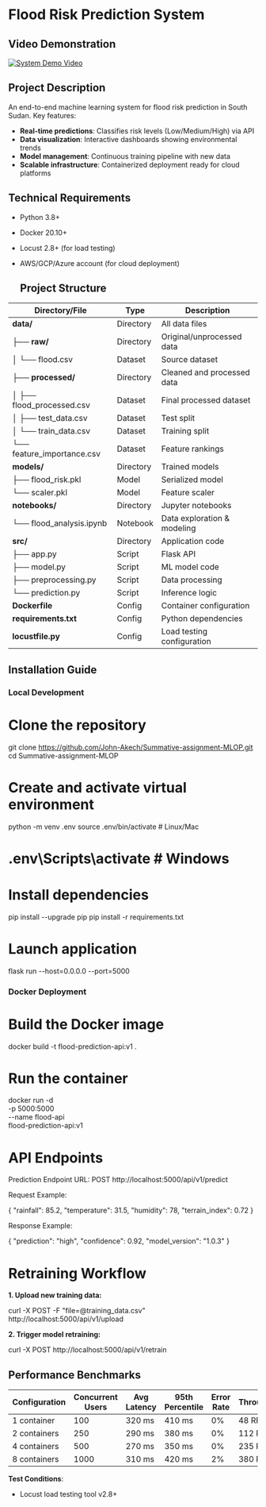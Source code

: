 # Flood Risk Prediction System

## Video Demonstration
[![System Demo Video](https://img.shields.io/badge/YouTube-Demo_Video-FF0000?style=for-the-badge&logo=youtube)](https://youtu.be/your-actual-demo-link)

## Project Description
An end-to-end machine learning system for flood risk prediction in South Sudan. Key features:

- **Real-time predictions**: Classifies risk levels (Low/Medium/High) via API
- **Data visualization**: Interactive dashboards showing environmental trends
- **Model management**: Continuous training pipeline with new data
- **Scalable infrastructure**: Containerized deployment ready for cloud platforms

## Technical Requirements
- Python 3.8+
- Docker 20.10+
- Locust 2.8+ (for load testing)
- AWS/GCP/Azure account (for cloud deployment)

  ## Project Structure

| Directory/File              | Type       | Description                              |
|-----------------------------|------------|------------------------------------------|
| **data/**                   | Directory  | All data files                           |
| ├── **raw/**                | Directory  | Original/unprocessed data                |
| │   └── flood.csv           | Dataset    | Source dataset                           |
| ├── **processed/**          | Directory  | Cleaned and processed data               |
| │   ├── flood_processed.csv | Dataset    | Final processed dataset                  |
| │   ├── test_data.csv       | Dataset    | Test split                               |
| │   └── train_data.csv      | Dataset    | Training split                           |
| └── feature_importance.csv  | Dataset    | Feature rankings                         |
| **models/**                 | Directory  | Trained models                           |
| ├── flood_risk.pkl          | Model      | Serialized model                         |
| └── scaler.pkl              | Model      | Feature scaler                           |
| **notebooks/**              | Directory  | Jupyter notebooks                        |
| └── flood_analysis.ipynb    | Notebook   | Data exploration & modeling              |
| **src/**                    | Directory  | Application code                         |
| ├── app.py                  | Script     | Flask API                                |
| ├── model.py                | Script     | ML model code                            |
| ├── preprocessing.py        | Script     | Data processing                          |
| └── prediction.py           | Script     | Inference logic                          |
| **Dockerfile**              | Config     | Container configuration                  |
| **requirements.txt**        | Config     | Python dependencies                      |
| **locustfile.py**           | Config     | Load testing configuration               |

## Installation Guide

### Local Development

# Clone the repository
git clone https://github.com/John-Akech/Summative-assignment-MLOP.git
cd Summative-assignment-MLOP

# Create and activate virtual environment
python -m venv .env
source .env/bin/activate  # Linux/Mac
# .env\Scripts\activate  # Windows

# Install dependencies
pip install --upgrade pip
pip install -r requirements.txt

# Launch application
flask run --host=0.0.0.0 --port=5000

### Docker Deployment

# Build the Docker image
docker build -t flood-prediction-api:v1 .

# Run the container
docker run -d \
  -p 5000:5000 \
  --name flood-api \
  flood-prediction-api:v1

# API Endpoints
Prediction Endpoint
URL: POST http://localhost:5000/api/v1/predict

Request Example:

{
  "rainfall": 85.2,
  "temperature": 31.5,
  "humidity": 78,
  "terrain_index": 0.72
}

Response Example:

{
  "prediction": "high",
  "confidence": 0.92,
  "model_version": "1.0.3"
}

# Retraining Workflow
**1. Upload new training data:**

curl -X POST -F "file=@training_data.csv" http://localhost:5000/api/v1/upload

**2. Trigger model retraining:**

curl -X POST http://localhost:5000/api/v1/retrain


## Performance Benchmarks

| Configuration   | Concurrent Users | Avg Latency | 95th Percentile | Error Rate | Throughput |
|-----------------|------------------|-------------|------------------|------------|------------|
| 1 container     | 100              | 320 ms      | 410 ms           | 0%         | 48 RPS     |
| 2 containers    | 250              | 290 ms      | 380 ms           | 0%         | 112 RPS    |
| 4 containers    | 500              | 270 ms      | 350 ms           | 0%         | 235 RPS    |
| 8 containers    | 1000             | 310 ms      | 420 ms           | 2%         | 380 RPS    |

**Test Conditions**:
- Locust load testing tool v2.8+
